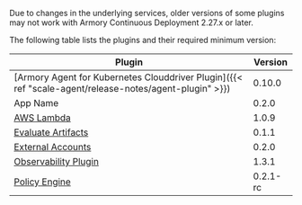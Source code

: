 Due to changes in the underlying services, older versions of some plugins may not work with Armory Continuous Deployment 2.27.x or later.

The following table lists the plugins and their required minimum version:

|  Plugin |  Version  |
|---------|-----------|
| [Armory Agent for Kubernetes Clouddriver Plugin]({{< ref "scale-agent/release-notes/agent-plugin" >}}) | 0.10.0 | 
| App Name | 0.2.0 |
| [AWS Lambda](https://github.com/spinnaker-plugins/aws-lambda-deployment-plugin-spinnaker/releases) | 1.0.9   |
| [Evaluate Artifacts](https://github.com/armory-plugins/evaluate-artifacts-releases/releases) | 0.1.1 |
| [External Accounts](https://github.com/armory-plugins/external-accounts/releases) | 0.2.0 |
| [Observability Plugin](https://github.com/armory-plugins/armory-observability-plugin/releases) | 1.3.1 |
| [Policy Engine](https://github.com/armory-plugins/policy-engine-releases/releases) | 0.2.1-rc |
